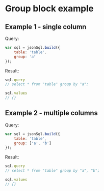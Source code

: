 # Group block example

## Example 1 - single column

Query:

``` js
var sql = jsonSql.build({
    table: 'table',
    group: 'a'
});
```

Result:

``` js
sql.query
// select * from "table" group by "a";

sql.values
// {}
```

## Example 2 - multiple columns

Query:

``` js
var sql = jsonSql.build({
    table: 'table',
    group: ['a', 'b']
});
```

Result:

``` js
sql.query
// select * from "table" group by "a", "b";

sql.values
// {}
```
